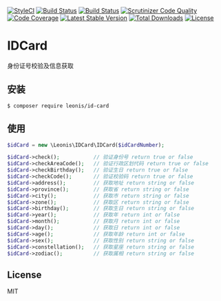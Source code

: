 [![StyleCI](https://styleci.io/repos/98876454/shield?branch=master)](https://styleci.io/repos/98876454)
[![Build Status](https://travis-ci.org/yangliulnn/id-card.svg?branch=master)](https://travis-ci.org/yangliulnn/id-card)
[![Build Status](https://scrutinizer-ci.com/g/yangliulnn/id-card/badges/build.png?b=master)](https://scrutinizer-ci.com/g/yangliulnn/id-card/build-status/master)
[![Scrutinizer Code Quality](https://scrutinizer-ci.com/g/yangliulnn/id-card/badges/quality-score.png?b=master)](https://scrutinizer-ci.com/g/yangliulnn/id-card/?branch=master)
[![Code Coverage](https://scrutinizer-ci.com/g/yangliulnn/id-card/badges/coverage.png?b=master)](https://scrutinizer-ci.com/g/yangliulnn/id-card/?branch=master)
[![Latest Stable Version](https://poser.pugx.org/leonis/id-card/v/stable)](https://packagist.org/packages/leonis/id-card)
[![Total Downloads](https://poser.pugx.org/leonis/id-card/downloads)](https://packagist.org/packages/leonis/id-card)
[![License](https://poser.pugx.org/leonis/id-card/license)](https://packagist.org/packages/leonis/id-card)

# IDCard
身份证号校验及信息获取

## 安装
```
$ composer require leonis/id-card
```

## 使用
```php
$idCard = new \Leonis\IDCard\IDCard($idCardNumber);

$idCard->check();           // 验证身份号 return true or false
$idCard->checkAreaCode();   // 验证行政区划代码 return true or false
$idCard->checkBirthday();   // 验证生日 return true or false
$idCard->checkCode();       // 验证校验码 return true or false
$idCard->address();         // 获取地址 return string or false
$idCard->province();        // 获取省 return string or false
$idCard->city();            // 获取市 return string or false
$idCard->zone();            // 获取区 return string or false
$idCard->birthday();        // 获取生日 return string or false
$idCard->year();            // 获取年 return int or false
$idCard->month();           // 获取月 return int or false
$idCard->day();             // 获取日 return int or false
$idCard->age();             // 获取年龄 return int or false
$idCard->sex();             // 获取性别 return string or false
$idCard->constellation();   // 获取星座 return string or false
$idCard->zodiac();          // 获取属相 return string or false
```
 
## License
MIT
